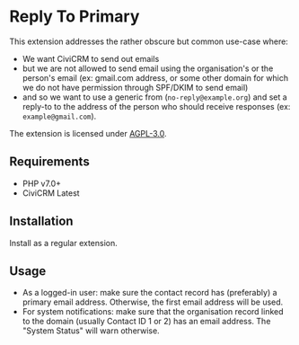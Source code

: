 # Reply To Primary

This extension addresses the rather obscure but common use-case where:

* We want CiviCRM to send out emails
* but we are not allowed to send email using the organisation's or the person's email (ex: gmail.com address, or some other domain for which we do not have permission through SPF/DKIM to send email)
* and so we want to use a generic from (`no-reply@example.org`) and set a reply-to to the address of the person who should receive responses (ex: `example@gmail.com`).

The extension is licensed under [AGPL-3.0](LICENSE.txt).

## Requirements

* PHP v7.0+
* CiviCRM Latest

## Installation

Install as a regular extension.

## Usage

* As a logged-in user: make sure the contact record has (preferably) a primary email address. Otherwise, the first email address will be used.
* For system notifications: make sure that the organisation record linked to the domain (usually Contact ID 1 or 2) has an email address. The "System Status" will warn otherwise.
